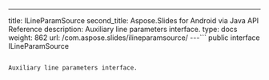 ---
title: ILineParamSource
second_title: Aspose.Slides for Android via Java API Reference
description: Auxiliary line parameters interface.
type: docs
weight: 862
url: /com.aspose.slides/ilineparamsource/
---```
public interface ILineParamSource
```

Auxiliary line parameters interface.
